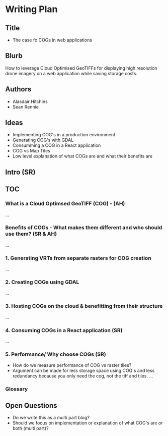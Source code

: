 # Writing Plan

## Title

- The case fo COGs in web applications

## Blurb

How to leverage Cloud Optimised GeoTIFFs for displaying high resolution drone imagery on a web application while saving storage costs.

## Authors

- Alasdair Hitchins
- Sean Rennie

## Ideas

- Implementing COG's in a production environment
- Generating COG's with GDAL
- Consumming a COG in a React application
- COG vs Map Tiles
- Low level explanation of what COGs are and what their benefits are

## Intro (SR)

## TOC

### What is a Cloud Optimsed GeoTIFF (COG) - (AH)

...

### Benefits of COGs - What makes them different and who should use them? (SR & AH)

...

### 1. Generating VRTs from separate rasters for COG creation

...

### 2. Creating COGs using GDAL

...

<!-- Not sure we need section 3 unless there is something specific we need to configure in GCP? "Benefitting from their structure" would likely be covered in "Benefits of COGs" above! -->
### 3. Hosting COGs on the cloud & benefitting from their structure

...

### 4. Consuming COGs in a React application (SR)

...

### 5. Performance/ Why choose COGs (SR)

- How do we measure performance of COG vs raster tiles?
- Argument can be made for less storage space using COG's and less redundancy because you only need the cog, not the tiff and tiles.
...

<!-- Might be worth including a Glossary for all the acronyms -->
### Glossary

## Open Questions

- Do we write this as a multi part blog?
- Should we focus on implementation or explanation of what COG's are or both (multi part)?
